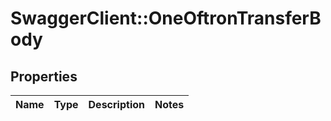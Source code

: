 # SwaggerClient::OneOftronTransferBody

## Properties
Name | Type | Description | Notes
------------ | ------------- | ------------- | -------------

